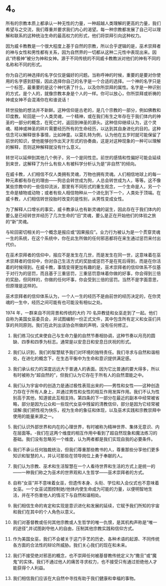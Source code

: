 # 4。 

所有的宗教本质上都承认一种无性的力量，一种超越人类理解的更高的力量，我们希望与之交流，我们尊重并要求我们内心的渴望。每一种宗教都发展了自己可以理解和联系的这种统治生命的最高权力的形式，他们将崇拜引向这种权力。

因为威卡教教是一个很大程度上基于自然的宗教，所以合乎逻辑的是，巫术崇拜者的神与女性和男性都有关系，因为自然界的一切都从这种二元性中表现出来。因此“终极神”被分为神和女神。源于不同传统的不同威卡教教派对他们的神有不同的名称和不同的形式。

你为自己的神选择的名字仅仅是偏好的问题。当称呼神的时候，重要的是要对你使用的名字感到舒服，因此选择你自己的名字是一个合适的选择。一个神的名字只是一个标签，最重要的是这个神代表了什么，以及你所崇拜的属性。名字是一种识别的方式，是个人的，就像宗教本身是个人的一样。你可以放心，你所崇拜或祈祷的神或女神不会混淆你在和谁说话！

转世投胎的想法并不新鲜。这种信仰是古老的，是几个宗教的一部分，例如佛教和印度教。轮回是一个人类灵魂，一个精神，或在我们有生之年存在于我们体内的神圣的一部分的概念，在死亡时，返回到神圣的源头。这种信仰继续认为，这个灵魂、精神或神圣的碎片需要经历所有的生命经历，以达到其自身进化的目的。这种信念可以解释很多事情，比如神童。以莫扎特为例，认为他在五岁时就可能保留了前世的知识，使他能够创作出天才形式的协奏曲，这是对这种现象的一种可以理解的解释，否则这种解释就没有什么意义。

转世可以延伸到其他几个例子，另一个是同性恋。前世的感情和性偏好可能会延续到来世，这解释了为什么有些人有被科学分析认为是“非自然”的倾向。

在威卡教，人们相信不仅人类拥有灵魂，万物也拥有灵魂。人们相信地球上的每一种元素都有存在的理由——狗总会转世成为狗，人总会转世成为人，等等。这不像某些宗教中的一些信仰流派，那里有不同形式的重生观念，一个生命是人，另一个生命是植物或动物；或者有些人相信物种从一个进化到下一个，人类处于顶端。在威卡教，人们相信转世投胎时改变的是性别，从男性变成女性。

为了解释人口增长的事实，威卡教承认也有新灵魂的诞生，因此存在于我们体内的要么是已经转世并经历了几次生命的“旧”灵魂，要么是正在开始他们的体验之旅的“新”灵魂。

与轮回密切相关的一个概念是报应或“因果报应”。业力行为被认为是一个贯穿灵魂一生的系统，在这个系统中，你在此生所做的任何邪恶都将在来生通过惩罚来付出代价。

在巫术崇拜者的信仰中，报应不是发生在几世，而是发生在同一世，这意味着在巫术崇拜者的信仰中，你对自己生活方式的奖励或惩罚不是在死后得到，而是在你活着的时候得到。在威卡教，事情变得更加有趣的是，巫术崇拜者的信仰体系不仅基于对行为的惩罚，而且基于三重惩罚，三重惩罚意味着你做的好事，你会得到三倍的奖励，但同样的，你做的任何坏事，你会受到三倍的惩罚。当然不是字面意思，但原理是这样的。

巫术崇拜者的信仰体系认为，一个人一生的经历不是由前世的经历决定的，在你灵魂的一生中，经历之间可能有也可能没有相似之处。

1974 年，一群来自不同背景和传统的大约 70 名异教徒和女巫走到了一起。他们自称为美国女巫委员会，并试图编制一份正式文件，其中包含所有定义和女巫们共享的共同原则。我们在此列出该协会所做的声明，没有任何修正。

1.  我们练习仪式来使自己与生命力量的自然节奏相协调，这种节奏以月亮的圆缺、四季和四季为标志。通常是以安息日和安息日庆祝的形式。

2.  我们认识到，我们的智慧赋予我们对环境的独特责任。我们寻求与自然和谐相处，在进化的概念下，在生态平衡中为生命和意识提供满足感。

3.  我们承认权力的深度远远大于普通人的表面。因为它比普通的要大得多，所以有时被称为“超自然的”，但我们认为它存在于所有人的自然潜能之中。

4.  我们认为宇宙中的创造力是通过极性表现出来的——男性和女性——这种创造力存在于所有人身上，并通过男性和女性的相互作用发挥作用。我们不认为性别高于其他，知道彼此互相支持。第四条的下一部分在最近的副本中经常被省略，部分是因为公众和一些现代女巫中残留的清教信仰，部分是因为它经常被误解:我们把性视为快乐，视为生命的象征和体现，以及巫术实践和宗教崇拜中使用的能量来源之一。

5.  我们认识外部世界和内在的心理世界，有时被称为精神世界、集体无意识、内在层面等。-我们在这两个维度的相互作用中看到了超自然现象和魔法练习的基础。我们没有忽略另一个维度，认为两者都是我们实现自我的必要条件。

6.  我们不承认任何独裁统治，但我们尊重那些教书的人，尊重那些分享他们更多知识和智慧的人，并认可那些在领导岗位上勇于奉献的人。

7.  我们认为宗教、巫术和生活智慧在一个人看待世界和生活的方式上是统一的——一种我们称之为巫术的世界观和人生哲学——巫术崇拜者的方式。

8.  自称“女巫”并不意味着女巫，但遗传本身、头衔、学位和入会仪式也不意味着女巫。一个女巫试图控制她/他体内使生命成为可能的力量，以便明智地生活，并在不伤害他人的情况下与自然和谐相处。

9.  我们相信生命的肯定和实现是意识进化和发展的延续，它赋予我们所知的宇宙和我们在其中的个人角色以意义。

10.  我们对基督教或任何其他宗教或人生哲学的唯一仇恨，是其机构声称是“唯一的途径”,并试图剥夺他人的自由，压制其他宗教实践和信仰方式。

11.  作为美国女巫，我们不会被关于这门手艺的历史、各种术语的起源、不同传统各方面的合法性的辩论所威胁。我们关心我们的现在和未来。

12.  我们不接受绝对邪恶的概念，也不崇拜任何被基督教传统定义为“撒旦”或“魔鬼”的实体。我们不通过他人的痛苦寻求权力，也不接受只有通过拒绝他人才能获得个人利益。

13.  我们相信我们应该在大自然中寻找有助于我们健康和幸福的事物。